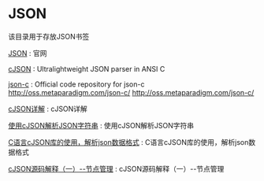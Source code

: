 # JSON
该目录用于存放JSON书签


[JSON](http://www.json.org/) : 官网

[cJSON](https://github.com/DaveGamble/cJSON) : Ultralightweight JSON parser in ANSI C 

[json-c](https://github.com/jehiah/json-c) :  Official code repository for json-c http://oss.metaparadigm.com/json-c/ http://oss.metaparadigm.com/json-c/ 	

[cJSON详解](https://www.jianshu.com/p/4fcb49b55ff6) : cJSON详解 

[使用cJSON解析JSON字符串](https://blog.csdn.net/lintax/article/details/50993958) : 使用cJSON解析JSON字符串 

[C语言cJSON库的使用，解析json数据格式](https://www.cnblogs.com/piaoyang/p/9274925.html) : C语言cJSON库的使用，解析json数据格式 

[cJSON源码解释（一）--节点管理](https://blog.csdn.net/kylinlinlinlin/article/details/44918661) : cJSON源码解释（一）--节点管理 



